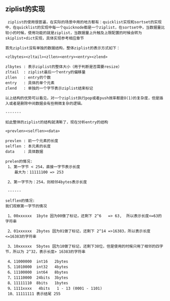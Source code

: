 ## ziplist的实现

` ziplist的使用很普遍，在实际的场景中用的地方都有：quicklist实现和sortset的实现中，在quicklist的实现中每一个quicknode都是一个ziplist，在sortset中，当数据量比较小的时候，使用功能的就是ziplist，当数据量上升触及上限配置的时候会转为skiplist+dict实现，具体实现参考相应章节`

	首先ziplist没有单独的数据结构，整体ziplist的表示方式如下：
	
	<zlbytes><zltail><zllen><entry><entry><zlend>
	
	zlbytes : 表示ziplist的整体大小（用于判断是否需要resize） 
	zltail  : ziplist最后一个entry的偏移量
	zllen   : entry的个数
	entry   : 具体的单个元素
	zlend   : 单独的一个字节表示ziplist结束标记
	
	以上结构的优势可以看见，对一个ziplist执行pop或者push效率都是O(1)的复杂度，但是插入或者是删除中间数据会有些稍微复杂的逻辑。
	
	-------
	
	如此整体的ziplist的结构就清晰了，现在分析entry的结构
	
	<prevlen><selflen><data>
	
	prevlen : 前一个元素的长度
	selflen : 本元素的长度
	data    : 具体数据
	
	prelen的情况:
     1、第一字节 < 254，直接一字节表示长度 
     	最大为：11111100 => 253
     
     2、第一字节为：254，则相邻4bytes表示长度
     
     ------
     
	selflen的情况:
	我们观察第一字节的情况
	
     1、00xxxxxx  1byte 因为00做了标记，还剩下 2^6   => 63,  所以表示长度<=63的字符串
     
     2、01xxxxxx  2bytes 因为01做了标记，还剩下 2^14 =>16383，所以表示长度<=16383的字符串
     
     3、10xxxxxx  5bytes 因为10做了标记，还剩下38位，但是使用的时候只用了相邻的四字节，所以为 2^32，表示长度> 16383的字符串
     
     4、11000000  int16   2bytes
     5、11010000  int32   4bytes
     6、11100000  int64   8bytes
     7、11110000  24bits  3bytes
     8、11111110  8bits   1bytes
     9、1111xxxx   4bits   1 - 13 (0001 - 1101)
     10、11111111 表示结尾 255
     
